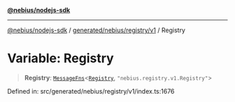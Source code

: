 [**@nebius/nodejs-sdk**](../../../../../README.md)

---

[@nebius/nodejs-sdk](../../../../../README.md) / [generated/nebius/registry/v1](../README.md) / Registry

# Variable: Registry

> **Registry**: [`MessageFns`](../../../../../runtime/protos/core/interfaces/MessageFns.md)\<[`Registry`](../interfaces/Registry.md), `"nebius.registry.v1.Registry"`\>

Defined in: src/generated/nebius/registry/v1/index.ts:1676
